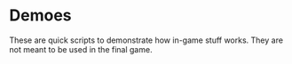 # Demoes

These are quick scripts to demonstrate how in-game stuff works.  They are not meant to be used in the final game.
